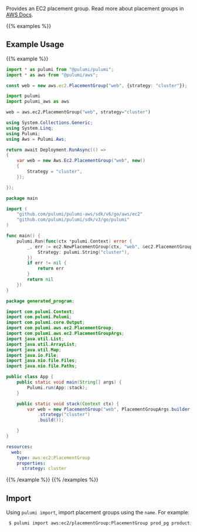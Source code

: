 Provides an EC2 placement group. Read more about placement groups
in [AWS Docs](https://docs.aws.amazon.com/AWSEC2/latest/UserGuide/placement-groups.html).

{{% examples %}}
## Example Usage
{{% example %}}

```typescript
import * as pulumi from "@pulumi/pulumi";
import * as aws from "@pulumi/aws";

const web = new aws.ec2.PlacementGroup("web", {strategy: "cluster"});
```
```python
import pulumi
import pulumi_aws as aws

web = aws.ec2.PlacementGroup("web", strategy="cluster")
```
```csharp
using System.Collections.Generic;
using System.Linq;
using Pulumi;
using Aws = Pulumi.Aws;

return await Deployment.RunAsync(() => 
{
    var web = new Aws.Ec2.PlacementGroup("web", new()
    {
        Strategy = "cluster",
    });

});
```
```go
package main

import (
	"github.com/pulumi/pulumi-aws/sdk/v6/go/aws/ec2"
	"github.com/pulumi/pulumi/sdk/v3/go/pulumi"
)

func main() {
	pulumi.Run(func(ctx *pulumi.Context) error {
		_, err := ec2.NewPlacementGroup(ctx, "web", &ec2.PlacementGroupArgs{
			Strategy: pulumi.String("cluster"),
		})
		if err != nil {
			return err
		}
		return nil
	})
}
```
```java
package generated_program;

import com.pulumi.Context;
import com.pulumi.Pulumi;
import com.pulumi.core.Output;
import com.pulumi.aws.ec2.PlacementGroup;
import com.pulumi.aws.ec2.PlacementGroupArgs;
import java.util.List;
import java.util.ArrayList;
import java.util.Map;
import java.io.File;
import java.nio.file.Files;
import java.nio.file.Paths;

public class App {
    public static void main(String[] args) {
        Pulumi.run(App::stack);
    }

    public static void stack(Context ctx) {
        var web = new PlacementGroup("web", PlacementGroupArgs.builder()        
            .strategy("cluster")
            .build());

    }
}
```
```yaml
resources:
  web:
    type: aws:ec2:PlacementGroup
    properties:
      strategy: cluster
```
{{% /example %}}
{{% /examples %}}

## Import

Using `pulumi import`, import placement groups using the `name`. For example:

```sh
 $ pulumi import aws:ec2/placementGroup:PlacementGroup prod_pg production-placement-group
```
 